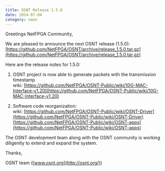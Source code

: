 ```yaml
---
title: OSNT Release 1.5.0
date: 2014-07-04
category: news
---
```


Greetings NetFPGA Community,

We are pleased to announce the next OSNT release (1.5.0): <br> [https://github.com/NetFPGA/OSNT/archive/release_1.5.0.tar.gz](https://github.com/NetFPGA/OSNT/archive/release_1.5.0.tar.gz)

Here are the release notes for 1.5.0:

1. OSNT project is now able to generate packets with the transmission timestamp <br> wiki: [https://github.com/NetFPGA/OSNT-Public/wiki/10G-MAC-Interface-v1.20](https://github.com/NetFPGA/OSNT-Public/wiki/10G-MAC-Interface-v1.20)

2. Software code reorganization: <br> wiki: [https://github.com/NetFPGA/OSNT-Public/wiki/OSNT-Driver](https://github.com/NetFPGA/OSNT-Public/wiki/OSNT-Driver) <br> [https://github.com/NetFPGA/OSNT-Public/wiki/OSNT-apps](https://github.com/NetFPGA/OSNT-Public/wiki/OSNT-apps)

The OSNT development team along with the OSNT community is working diligently to extend and expand the system.

Thanks,

OSNT team ([www.osnt.org](http://osnt.org/))
